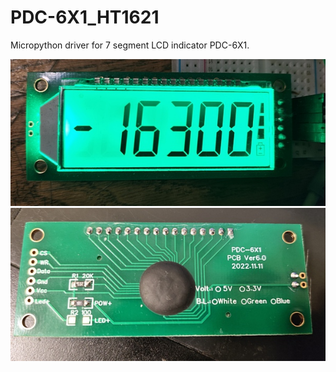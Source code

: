 # PDC-6X1_HT1621
Micropython driver for 7 segment LCD indicator PDC-6X1.  

![](Front.jpg)
![](Back.jpg)
